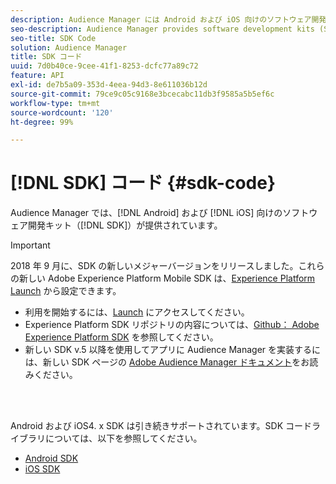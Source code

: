 ```yaml
---
description: Audience Manager には Android および iOS 向けのソフトウェア開発キットが提供されています。
seo-description: Audience Manager provides software development kits (SDKs) for Android and iOS.
seo-title: SDK Code
solution: Audience Manager
title: SDK コード
uuid: 7d0b40ce-9cee-41f1-8253-dcfc77a89c72
feature: API
exl-id: de7b5a09-353d-4eea-94d3-8e611036b12d
source-git-commit: 79ce9c05c9168e3bcecabc11db3f9585a5b5ef6c
workflow-type: tm+mt
source-wordcount: '120'
ht-degree: 99%

---
```


# [!DNL SDK] コード {#sdk-code}

Audience Manager では、[!DNL Android] および [!DNL iOS] 向けのソフトウェア開発キット（[!DNL SDK]）が提供されています。

>[!IMPORTANT]
>
>2018 年 9 月に、SDK の新しいメジャーバージョンをリリースしました。これらの新しい Adobe Experience Platform Mobile SDK は、[Experience Platform Launch](https://www.adobe.com/experience-platform/launch.html) から設定できます。

* 利用を開始するには、[Launch](https://launch.adobe.com/) にアクセスしてください。
* Experience Platform SDK リポジトリの内容については、[Github： Adobe Experience Platform SDK](https://github.com/Adobe-Marketing-Cloud/acp-sdks) を参照してください。
* 新しい SDK v.5 以降を使用してアプリに Audience Manager を実装するには、新しい SDK ページの [Adobe Audience Manager ドキュメント](https://experienceleague.adobe.com/docs/experience-platform/destinations/catalog/data-management/aam-dil-extension.html?lang=en)をお読みください。

<br> 

Android および iOS4. x SDK は引き続きサポートされています。SDK コードライブラリについては、以下を参照してください。

* [Android SDK](https://experienceleague.adobe.com/docs/mobile-services/android/overview.html?lang=ja)
* [iOS SDK](https://experienceleague.adobe.com/docs/mobile-services/ios/overview.html?lang=ja)
